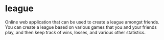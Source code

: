 league
======

Online web application that can be used to create a league amongst friends. You can create a league based on various games that you and your friends play, and then keep track of wins, losses, and various other statistics.
